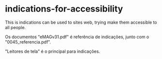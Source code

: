 # indications-for-accessibility
This is indications can be used to sites web, trying make them accessible to all people.

Os documentos "eMAGv31.pdf" é referência de indicações, junto com o "0045_referencia.pdf".

"Leitores de tela" é o principal para indicações.
